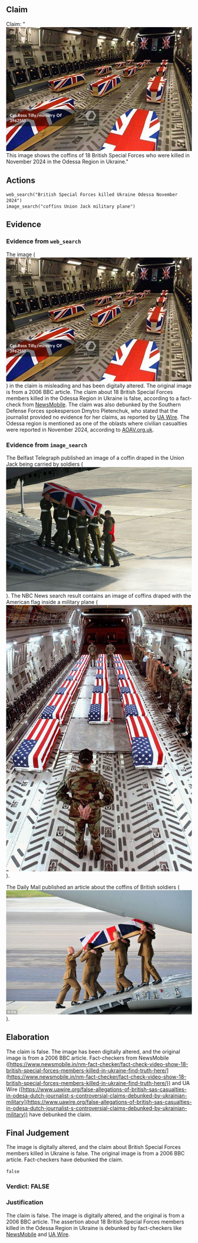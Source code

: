 ## Claim
Claim: "![image 3](media/4.jpg) This image shows the coffins of 18 British Special Forces who were killed in November 2024 in the Odessa Region in Ukraine."

## Actions
```
web_search("British Special Forces killed Ukraine Odessa November 2024")
image_search("coffins Union Jack military plane")
```

## Evidence
### Evidence from `web_search`
The image (![image 3](media/4.jpg)) in the claim is misleading and has been digitally altered. The original image is from a 2006 BBC article. The claim about 18 British Special Forces members killed in the Odessa Region in Ukraine is false, according to a fact-check from [NewsMobile](https://www.newsmobile.in/nm-fact-checker/fact-check-video-show-18-british-special-forces-members-killed-in-ukraine-find-truth-here/). The claim was also debunked by the Southern Defense Forces spokesperson Dmytro Pletenchuk, who stated that the journalist provided no evidence for her claims, as reported by [UA Wire](https://www.uawire.org/false-allegations-of-british-sas-casualties-in-odesa-dutch-journalist-s-controversial-claims-debunked-by-ukrainian-military). The Odessa region is mentioned as one of the oblasts where civilian casualties were reported in November 2024, according to [AOAV.org.uk](https://aoav.org.uk/2024/explosive-violence-in-november-2024/).


### Evidence from `image_search`
The Belfast Telegraph published an image of a coffin draped in the Union Jack being carried by soldiers (![image 7372](media/2025-08-30_07-41-1756539703-124193.jpg)). The NBC News search result contains an image of coffins draped with the American flag inside a military plane (![image 7374](media/2025-08-30_07-41-1756539703-517278.jpg)).

The Daily Mail published an article about the coffins of British soldiers (![image 7375](media/2025-08-30_07-41-1756539704-076125.jpg)).


## Elaboration
The claim is false. The image has been digitally altered, and the original image is from a 2006 BBC article. Fact-checkers from NewsMobile ([https://www.newsmobile.in/nm-fact-checker/fact-check-video-show-18-british-special-forces-members-killed-in-ukraine-find-truth-here/](https://www.newsmobile.in/nm-fact-checker/fact-check-video-show-18-british-special-forces-members-killed-in-ukraine-find-truth-here/)) and UA Wire ([https://www.uawire.org/false-allegations-of-british-sas-casualties-in-odesa-dutch-journalist-s-controversial-claims-debunked-by-ukrainian-military](https://www.uawire.org/false-allegations-of-british-sas-casualties-in-odesa-dutch-journalist-s-controversial-claims-debunked-by-ukrainian-military)) have debunked the claim.


## Final Judgement
The image is digitally altered, and the claim about British Special Forces members killed in Ukraine is false. The original image is from a 2006 BBC article. Fact-checkers have debunked the claim.

`false`

### Verdict: FALSE

### Justification
The claim is false. The image is digitally altered, and the original is from a 2006 BBC article. The assertion about 18 British Special Forces members killed in the Odessa Region in Ukraine is debunked by fact-checkers like [NewsMobile](https://www.newsmobile.in/nm-fact-checker/fact-check-video-show-18-british-special-forces-members-killed-in-ukraine-find-truth-here/) and [UA Wire](https://www.uawire.org/false-allegations-of-british-sas-casualties-in-odesa-dutch-journalist-s-controversial-claims-debunked-by-ukrainian-military).

